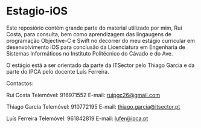 # Estagio-iOS

Este reposiório contém grande parte do material utilizado por mim, Rui Costa, para consulta, bem como aprendizagem das lingaugens de programação Objective-C e Swift no decorrer do meu estágio curricular em desenvolvimento iOS para conclusão da Licenciatura em Engenharia de Sistemas Informáticos no Instituto Politécnico do Cávado e do Ave.

O estágio está a ser orientado da parte da ITSector pelo Thiago Garcia e da parte do IPCA pelo docente Luís Ferreira.


Contactos:

Rui Costa
Telemóvel: 916971552
E-mail: ruipgc26@gmail.com


Thiago Garcia
Telemóvel: 910772195
E-mail: thiago.garcia@itsector.pt


Luís Ferreira
Telemóvel: 961842819
E-mail: lufer@ipca.pt
